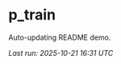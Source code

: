 # p_train

Auto-updating README demo.

<!--START_SECTION:status-->
_Last run: 2025-10-21 16:31 UTC_
<!--END_SECTION:status-->
















































































































































































































































































































































































































































































































































































































































































































































































































































































































































































































































































































































































































































































































































































